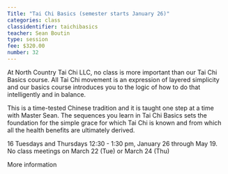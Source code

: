 ```yaml
---
Title: "Tai Chi Basics (semester starts January 26)"
categories: class
classidentifier: taichibasics
teacher: Sean Boutin
type: session
fee: $320.00
number: 32
---
```

At North Country Tai Chi LLC, no class is more important than our Tai Chi Basics course. All Tai Chi movement is an expression of layered simplicity and our basics course introduces you to the logic of how to do that intelligently and in balance.

This is a time-tested Chinese tradition and it is taught one step at a time with Master Sean. The sequences you learn in Tai Chi Basics sets the foundation for the simple grace for which Tai Chi is known and from which all the health benefits are ultimately derived.

16 Tuesdays and Thursdays 12:30 - 1:30 pm, January 26 through May 19.
No class meetings on March 22 (Tue) or March 24 (Thu)

<p><a href"http://www.trilliumyogacenter.com/nctaichi.html">More information</a></p>
